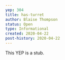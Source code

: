 ```yaml
---
yep: 304
title: has-turret
author: Blaise Thompson
status: Open
type: Informational
created: 2020-04-22
post-history: 2020-04-22
---
```


This YEP is a stub.
